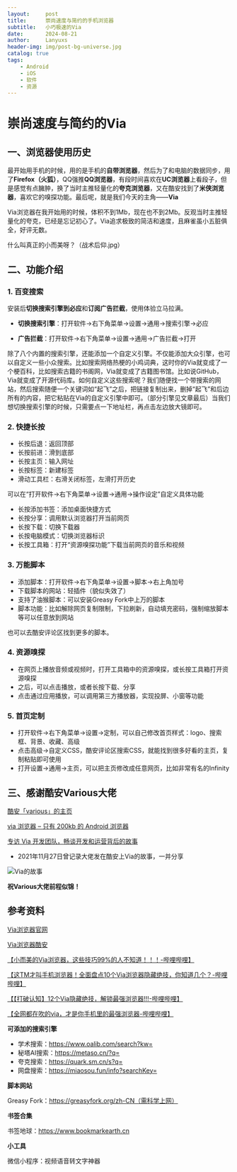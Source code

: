 ```yaml
---
layout:     post
title:      崇尚速度与简约的手机浏览器
subtitle:   小巧极速的Via
date:       2024-08-21
author:     Lanyuxs
header-img: img/post-bg-universe.jpg
catalog: true
tags:
    - Android
    - iOS
    - 软件
    - 资源
---
```

# 崇尚速度与简约的Via
## 一、浏览器使用历史
最开始用手机的时候，用的是手机的**自带浏览器**，然后为了和电脑的数据同步，用了**Firefox（火狐）**，QQ强推**QQ浏览器**，有段时间喜欢在**UC浏览器**上看段子，但是感觉有点臃肿，换了当时主推轻量化的**夸克浏览器**，又在酷安找到了**米侠浏览器**，喜欢它的嗅探功能。最后呢，就是我们今天的主角——**Via**

Via浏览器在我开始用的时候，体积不到1Mb，现在也不到2Mb。反观当时主推轻量化的夸克，已经是忘记初心了。Via追求极致的简洁和速度，且麻雀虽小五脏俱全，好评无数。

什么叫真正的小而美呀？（战术后仰.jpg）

## 二、功能介绍

### 1. 百变搜索
安装后**切换搜索引擎到必应**和**订阅广告拦截**，使用体验立马拉满。

* **切换搜索引擎**：打开软件->右下角菜单->设置->通用->搜索引擎->必应

* **广告拦截**：打开软件->右下角菜单->设置->通用->广告拦截->打开

除了八个内置的搜索引擎，还能添加一个自定义引擎。不仅能添加大众引擎，也可以自定义一些小众搜索。比如搜索网络热梗的小鸡词典，这时你的Via就变成了一个梗百科，比如搜索古籍的书阁网，Via就变成了古籍图书馆。比如说GitHub，Via就变成了开源代码库。如何自定义这些搜索呢？我们随便找一个带搜索的网站，然后搜索随便一个关键词如“起飞”之后，把链接复制出来，删掉“起飞”和后边所有的内容，把它粘贴在Via的自定义引擎中即可。（部分引擎见文章最后）当我们想切换搜索引擎的时候，只需要点一下地址栏，再点击左边放大镜即可。

### 2. 快捷长按
* 长按后退：返回顶部
* 长按前进：滑到底部
*  长按主页：输入网址
*  长按标签：新建标签
*  滑动工具栏：右滑关闭标签，左滑打开历史

可以在“打开软件->右下角菜单->设置->通用->操作设定”自定义具体功能

* 长按添加书签：添加桌面快捷方式
*  长按分享：调用默认浏览器打开当前网页
*  长按下载：切换下载器
*  长按电脑模式：切换浏览器标识
*  长按工具箱：打开“资源嗅探功能”下载当前网页的音乐和视频

### 3. 万能脚本
* 添加脚本：打开软件->右下角菜单->设置->脚本->右上角加号
*  下载脚本的网站：轻插件（貌似失效了）
*  支持了油猴脚本：可以安装Greasy Fork中上万的脚本
*  脚本功能：比如解除网页复制限制，下拉刷新，自动填充密码，强制缩放脚本等可以任意放到网站

也可以去酷安评论区找到更多的脚本。

### 4. 资源嗅探
* 在网页上播放音频或视频时，打开工具箱中的资源嗅探，或长按工具箱打开资源嗅探
*  之后，可以点击播放，或者长按下载、分享
*  点击通过应用播放，可以调用第三方播放器，实现投屏、小窗等功能

### 5. 首页定制
* 打开软件->右下角菜单->设置->定制，可以自己修改首页样式：logo、搜索框、背景、收藏、高级
*  点击高级->自定义CSS，酷安评论区搜索CSS，就能找到很多好看的主页，复制粘贴即可使用
*  打开设置->通用->主页，可以把主页修改成任意网页，比如非常有名的Infinity

## 三、感谢酷安Various大佬
[酷安「various」的主页](http://www.coolapk.com/u/441319)

[via 浏览器 – 只有 200kb 的 Android 浏览器](https://www.appinn.com/via-browser-for-android/)

[专访 Via 开发团队，畅谈开发和运营背后的故事](https://www.sohu.com/a/118876066_464100)

* 2021年11月27日曾记录大佬发在酷安上Via的故事，一并分享

![Via的故事](https://p.ipic.vip/patjkc.jpg)

**祝Various大佬前程似锦！**

## 参考资料
[Via浏览器官网](https://viayoo.com/zh-cn/)

[Via浏览器酷安](https://www.coolapk.com/apk/mark.via)

[【小而美的Via浏览器，这些技巧99%的人不知道！！！-哔哩哔哩】](https://b23.tv/mnmusVm)

[【这TM才叫手机浏览器！全面盘点10个Via浏览器隐藏绝技，你知道几个？-哔哩哔哩】](https://b23.tv/FL4YJVU)

[【【打破认知】12个Via隐藏绝技，解锁最强浏览器!!!-哔哩哔哩】](https://b23.tv/sfqwqcH)

[【全网都在吹的via，才是你手机里的最强浏览器-哔哩哔哩】](https://b23.tv/BjZkQVD)

**可添加的搜索引擎**

* 学术搜索：https://www.oalib.com/search?kw=
* 秘塔AI搜索：https://metaso.cn/?q=
* 夸克搜索：https://quark.sm.cn/s?q=
* 网盘搜索：https://miaosou.fun/info?searchKey=

**脚本网站**

Greasy Fork：https://greasyfork.org/zh-CN（需科学上网）

**书签合集**

书签地球：https://www.bookmarkearth.cn

**小工具**

微信小程序：视频语音转文字神器